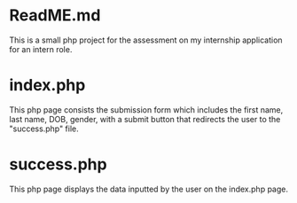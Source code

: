 # ReadME.md
This is a small php project for the assessment on my internship application for an intern role. 

# index.php
This php page consists the submission form which includes the first name, last name, DOB, gender, with a submit button that redirects the user to the "success.php" file.

# success.php
This php page displays the data inputted by the user on the index.php page.
